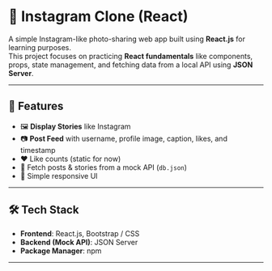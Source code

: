 # 📸 Instagram Clone (React)

A simple Instagram-like photo-sharing web app built using **React.js** for learning purposes.  
This project focuses on practicing **React fundamentals** like components, props, state management, and fetching data from a local API using **JSON Server**.

---

## 🚀 Features

- 🖼 **Display Stories** like Instagram
- 📷 **Post Feed** with username, profile image, caption, likes, and timestamp
- ❤️ Like counts (static for now)
- 📡 Fetch posts & stories from a mock API (`db.json`)
- 🎨 Simple responsive UI

---

## 🛠 Tech Stack

- **Frontend**: React.js, Bootstrap / CSS
- **Backend (Mock API)**: JSON Server
- **Package Manager**: npm

---
